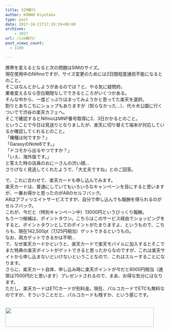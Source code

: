 ```yaml
---
title: SIM移行
author: KONNO Kiyotaka
type: post
date: 2017-10-21T17:19:19+00:00
archives:
    - 2017
url: /sim移行/
post_views_count:
  - 1190

---
```

携帯を変えるとなると次の問題はSIMのサイズ。  
現在使用中のNifmoですが、サイズ変更のためには2日間程度通信不能になるとのこと。  
そこはなんとかしようがあるのでは？と、やる気に疑問府。  
業者変えるなら空白期間なしでできるところがいくつかある。  
そんな中から、一度どっぷりはまってみようかと思ってた楽天を選択。  
割りとあちこちにショップもありますが（知らなかった…）、代々木公園に行くついでで渋谷の楽天カフェへ。  
そこで確認するとNifmoはMNP番号取得に2、3日かかるとのこと。  
ということで今日は見送りとなりましたが、楽天に切り替えて端末が対応しているか確認してくれるとのこと。  
「機種は何ですか？」  
「GaraxyのNote8です。」  
「ドコモから出るやつですか？」  
「いえ、海外版です。」  
と答えた時の店員のおにーさんの渋い顔…  
さりげなく見逃してくれたようで、「大丈夫ですね」とのご回答。

で、これに合わせて、楽天カードも申し込んでみます。  
楽天カードは、普通にしていてもいろいろなキャンペーンを目にすると思いますが、一番お得かと思ったのがA8のセルフバック。  
A8はアフィリエイトサービスですが、自分で申し込んでも報酬を得られるのがセルフバック。  
これが、今だと（特別キャンペーン中）13000円というびっくり報酬。  
もう一つ候補は、ポイントタウン。こちらはこのサービス経由でショッピングをすると、ポイントタウンとしてのポイントがたまりますよ、というもので、こちらも、現在142,500pt（7,125円相当）ゲットできるというもの。  
なお、両方ゲットできるかは不明…  
で、なぜ楽天カードかというと、楽天カードで楽天モバイルに加入するとそこでまた特典の楽天ポイントがゲットできると思ったからなのですが、これは楽天サイトから申し込まないといけないということなので、これはスルーすることになります。  
さらに、楽天カート自体、申し込み時に楽天ポイントが今だと8000円相当（通常は7000円だと思います）プレゼントされるので、まあ、お得な気分にはなります。  
ただし、楽天カードはETCカードが別料金。現在、パルコカードでETCも無料なのですが、そういうことだと、パルコカードも残すか、という感じです。



<a href="https://px.a8.net/svt/ejp?a8mat=2TTRLL+FAQ0W2+FOQ+NU729" target="_blank" rel="nofollow"><br /> <img width="468" height="60" alt="" src="https://www22.a8.net/svt/bgt?aid=171030009925&wid=003&eno=01&mid=s00000002033004004000&mc=1" border="0" /></a>  
<img width="1" height="1" alt="" src="https://i2.wp.com/www14.a8.net/0.gif?resize=1%2C1&#038;ssl=1" border="0" data-recalc-dims="1" />